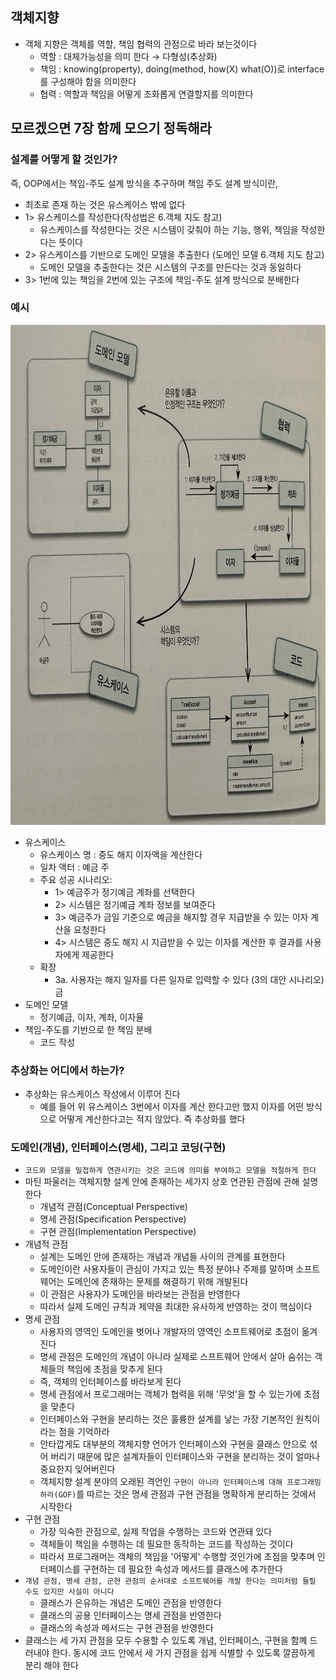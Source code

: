 ## 객체지향

- 객체 지향은 객체를 역할, 책임 협력의 관점으로 바라 보는것이다
    - 역할 : 대체가능성을 의미 한다 &rarr; 다형성(추상화)
    - 책임 : knowing(property), doing(method, how(X) what(O))로 interface를 구성해야 함을 의미한다
    - 협력 : 역할과 책임을 어떻게 조화롭게 연결할지를 의미한다

## 모르겠으면 7장 함께 모으기 정독해라

### 설계를 어떻게 할 것인가?

즉, OOP에서는 책임-주도 설계 방식을 추구하며 책임 주도 설계 방식이란,

- 최초로 존재 하는 것은 유스케이스 밖에 없다
- 1> 유스케이스를 작성한다(작성법은 6.객체 지도 참고)
    - 유스케이스를 작성한다는 것은 시스템이 갖춰야 하는 기능, 행위, 책임을 작성한다는 뜻이다
- 2> 유스케이스를 기반으로 도메인 모델을 추출한다 (도메인 모델 6.객체 지도 참고)
    - 도메인 모델을 추출한다는 것은 시스템의 구조를 만든다는 것과 동일하다
- 3> 1번에 있는 책임을 2번에 있는 구조에 책임-주도 설계 방식으로 분배한다

### 예시

<img src = "./IMG_5646.jpg" width = "900" height = "800">

- 유스케이스
    - 유스케이스 명 : 중도 해지 이자액을 계산한다
    - 일차 액터 : 예금 주
    - 주요 성공 시나리오:
        - 1> 예금주가 정기예금 계좌를 선택한다
        - 2> 시스템은 정기예금 계좌 정보를 보여준다
        - 3> 예금주가 금일 기준으로 예금을 해지할 경우 지급받을 수 있는 이자 계산을 요청한다
        - 4> 시스템은 중도 해지 시 지급받을 수 있는 이자를 계산한 후 결과를 사용자에게 제공한다
    - 확장
        - 3a. 사용자는 해지 일자를 다른 일자로 입력할 수 있다 (3의 대안 시나리오)금
- 도메인 모델
    - 정기예금, 이자, 계좌, 이자율
- 책임-주도를 기반으로 한 책임 분배
    - 코드 작성

### 추상화는 어디에서 하는가?

- 추상화는 유스케이스 작성에서 이루어 진다
    - 예를 들어 위 유스케이스 3번에서 이자를 계산 한다고만 했지 이자를 어떤 방식으로 어떻게 계산한다고는 적지 않았다. 즉 추상화를 했다

### 도메인(개념), 인터페이스(명세), 그리고 코딩(구현)

- `코드와 모델을 밀접하게 연관시키는 것은 코드에 의미를 부여하고 모델을 적절하게 한다`
- 마틴 파울러는 객체지향 설계 안에 존재하는 세가지 상호 연관된 관점에 관해 설명한다
    - 개념적 관점(Conceptual Perspective)
    - 명세 관점(Specification Perspective)
    - 구현 관점(Implementation Perspective)
- 개념적 관점
    - 설계는 도메인 안에 존재하는 개념과 개념들 사이의 관계를 표현한다
    - 도메인이란 사용자들이 관심이 가지고 있는 특정 분야나 주제를 말하며 소프트웨어는 도메인에 존재하는 문제를 해결하기 위해 개발된다
    - 이 관점은 사용자가 도메인을 바라보는 관점을 반영한다
    - 따라서 실제 도메인 규칙과 제약을 최대한 유사하게 반영하는 것이 핵심이다
- 명세 관점
    - 사용자의 영역인 도메인을 벗어나 개발자의 영역인 소프트웨어로 초점이 옮겨진다
    - 명세 관점은 도메인의 개념이 아니라 실제로 스프트웨어 안에서 살아 숨쉬는 객체들의 책임에 초점을 맞추게 된다
    - 즉, 객체의 인터페이스를 바라보게 된다
    - 명세 관점에서 프로그래머는 객체가 협력을 위해 '무엇'을 할 수 있는가에 초점을 맞춘다
    - 인터페이스와 구현을 분리하는 것은 훌륭한 설계를 낳는 가장 기본적인 원칙이라는 점을 기억하라
    - 안타깝게도 대부분의 객체지향 언어가 인터페이스와 구현을 클래스 안으로 섞어 버리기 때문에 많은 설계자들이 인터페이스와 구현을 분리하는 것이 얼마나 중요한지 잊어버린다
    - 객체지향 설계 분야의 오래된 격언인 `구현이 아니라 인터페이스에 대해 프로그래밍 하라(GOF)`를 따르는 것은 명세 관점과 구현 관점을 명확하게 분리하는 것에서 시작한다
- 구현 관점
    - 가장 익숙한 관점으로, 실제 작업을 수행하는 코드와 연관돼 있다
    - 객체들이 책임을 수행하는 데 필요한 동작하는 코드를 작성하는 것이다
    - 따라서 프로그래머는 객체의 책임을 '어떻게' 수행할 것인가에 초점을 맞추며 인터페이스를 구현하는 데 필요한 속성과 메서드를 클래스에 추가한다
- `개념 관점, 명세 관점, 군현 관점의 순서대로 소프트웨어를 개발 한다는 의미처럼 들릴 수도 있지만 사실이 아니다`
    - 클래스가 은유하는 개념은 도메인 관점을 반영한다
    - 클래스의 공용 인터페이스는 명세 관점을 반영한다
    - 클래스의 속성과 메서드는 구현 관점을 반영한다
- 클래스는 세 가지 관점을 모두 수용할 수 있도록 개념, 인터페이스, 구현을 함꼐 드러내야 한다. 동시에 코드 안에서 세 가지 관점을 쉽게 식별할 수 있도록 깔끔하게 분리 해야 한다 